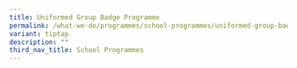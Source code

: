 ```yaml
---
title: Uniformed Group Badge Programme
permalink: /what-we-do/programmes/school-programmes/uniformed-group-badge-programme/
variant: tiptap
description: ""
third_nav_title: School Programmes
---
```

